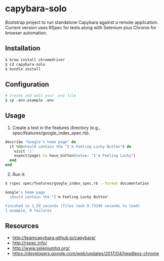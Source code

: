 # capybara-solo
Bootstrap project to run standalone Capybara against a remote application. Current version uses RSpec for tests along with Selenium plus Chrome for browser automation.

## Installation

```sh
$ brew install chromedriver
$ cd capybara-solo
$ bundle install
```

## Configuration

```sh
# Create and edit your .env file
$ cp .env.example .env
```

## Usage

1) Create a test in the features directory (e.g., spec/features/google_index_spec.rb).

```ruby
describe "Google's home page" do
  it %Q$should contain the "I'm Feeling Lucky Button"$ do
    visit '/'
    expect(page).to have_button(value: "I'm Feeling Lucky")
  end
end
```

2) Run it:

```sh
$ rspec spec/features/google_index_spec.rb --format documentation

Google's home page
  should contain the "I'm Feeling Lucky Button"

Finished in 1.29 seconds (files took 0.73299 seconds to load)
1 example, 0 failures
```

## Resources

* http://teamcapybara.github.io/capybara/
* http://rspec.info/
* http://www.seleniumhq.org/
* https://developers.google.com/web/updates/2017/04/headless-chrome
